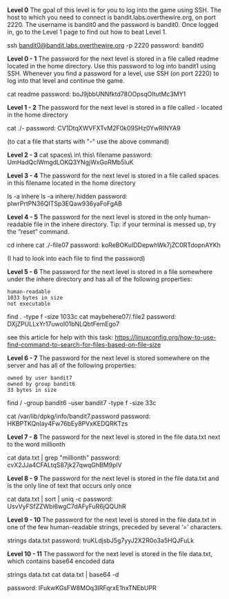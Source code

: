 **Level 0**
The goal of this level is for you to log into the game using SSH. The host to which you need to connect is bandit.labs.overthewire.org, on port 2220. The username is bandit0 and the password is bandit0. Once logged in, go to the Level 1 page to find out how to beat Level 1.

ssh bandit0@bandit.labs.overthewire.org -p 2220
password: bandit0

**Level 0 - 1**
The password for the next level is stored in a file called readme located in the home directory. Use this password to log into bandit1 using SSH. Whenever you find a password for a level, use SSH (on port 2220) to log into that level and continue the game.

cat readme 
password: boJ9jbbUNNfktd78OOpsqOltutMc3MY1

**Level 1 - 2**
The password for the next level is stored in a file called - located in the home directory

cat ./-
password: CV1DtqXWVFXTvM2F0k09SHz0YwRINYA9

(to cat a file that starts with "-" use the above command)

**Level 2 - 3**
cat spaces\ in\ this\ filename 
password: UmHadQclWmgdLOKQ3YNgjWxGoRMb5luK

**Level 3 - 4**
The password for the next level is stored in a file called spaces in this filename located in the home directory

ls -a inhere
ls -a inhere/.hidden
password: pIwrPrtPN36QITSp3EQaw936yaFoFgAB

**Level 4 - 5**
The password for the next level is stored in the only human-readable file in the inhere directory. Tip: if your terminal is messed up, try the “reset” command. 

cd inhere
cat ./-file07
password: koReBOKuIDDepwhWk7jZC0RTdopnAYKh

(I had to look into each file to find the password)

**Level 5 - 6**
The password for the next level is stored in a file somewhere under the inhere directory and has all of the following properties:

    human-readable
    1033 bytes in size
    not executable

find . -type f -size 1033c
cat maybehere07/.file2
password: DXjZPULLxYr17uwoI01bNLQbtFemEgo7

see this article for help with this task: https://linuxconfig.org/how-to-use-find-command-to-search-for-files-based-on-file-size

**Level 6 - 7**
The password for the next level is stored somewhere on the server and has all of the following properties:

    owned by user bandit7
    owned by group bandit6
    33 bytes in size

find / -group bandit6 -user bandit7 -type f -size 33c

cat /var/lib/dpkg/info/bandit7.password
password: HKBPTKQnIay4Fw76bEy8PVxKEDQRKTzs

**Level 7 - 8**
The password for the next level is stored in the file data.txt next to the word millionth

cat data.txt | grep "millionth"
password: cvX2JJa4CFALtqS87jk27qwqGhBM9plV

**Level 8 - 9**
The password for the next level is stored in the file data.txt and is the only line of text that occurs only once

cat data.txt | sort | uniq -c
password: UsvVyFSfZZWbi6wgC7dAFyFuR6jQQUhR

**Level 9 - 10**
The password for the next level is stored in the file data.txt in one of the few human-readable strings, preceded by several ‘=’ characters.

strings data.txt
password: truKLdjsbJ5g7yyJ2X2R0o3a5HQJFuLk

**Level 10 - 11**
The password for the next level is stored in the file data.txt, which contains base64 encoded data

strings data.txt
cat data.txt | base64 -d

password: IFukwKGsFW8MOq3IRFqrxE1hxTNEbUPR
